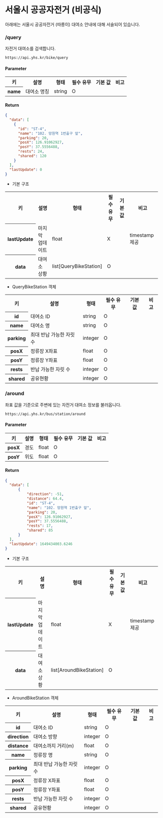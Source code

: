 # 서울시 공공자전거 (비공식)
아래에는 서울시 공공자전거 (따릉이) 대여소 안내에 대해 서술되어 있습니다.

### /query

자전거 대여소를 검색합니다.

```
https://api.yhs.kr/bike/query
```

#### Parameter

<table>
    <tr>
        <th>키</th>
        <th>설명</th>
        <th>형태</th>
        <th>필수 유무</th>
        <th>기본 값</th>
        <th>비고</th>
    </tr>
    <tr>
        <th>name</th>
        <td>대여소 명칭</td>
        <td>string</td>
        <td>O</td>
        <td></td>
        <td></td>
    </tr>
</table>

#### Return

```json
{
  "data": [
    {
      "id": "ST-4",
      "name": "102. 망원역 1번출구 앞",
      "parking": 20,
      "posX": 126.91062927,
      "posY": 37.5556488,
      "rests": 24,
      "shared": 120
    }
  ],
  "lastUpdate": 0
}
```

* 기본 구조

<table>
    <tr>
        <th>키</th>
        <th>설명</th>
        <th>형태</th>
        <th>필수 유무</th>
        <th>기본 값</th>
        <th>비고</th>
    </tr>
    <tr>
        <th>lastUpdate</th>
        <td>마지막 업데이트</td>
        <td>float</td>
        <td>X</td>
        <td></td>
        <td>timestamp 제공</td>
    </tr>
    <tr>
        <th>data</th>
        <td>대여소 상황</td>
        <td>list[QueryBikeStation]</td>
        <td>O</td>
        <td></td>
        <td></td>
    </tr>
</table>

* QueryBikeStation 객체

<table>
    <tr>
        <th>키</th>
        <th>설명</th>
        <th>형태</th>
        <th>필수 유무</th>
        <th>기본 값</th>
        <th>비고</th>
    </tr>
    <tr>
        <th>id</th>
        <td>대여소 ID</td>
        <td>string</td>
        <td>O</td>
        <td></td>
        <td></td>
    </tr>
    <tr>
        <th>name</th>
        <td>대여소 명</td>
        <td>string</td>
        <td>O</td>
        <td></td>
        <td></td>
    </tr>
    <tr>
        <th>parking</th>
        <td>최대 반납 가능한 자릿수</td>
        <td>integer</td>
        <td>O</td>
        <td></td>
        <td></td>
    </tr>
    <tr>
        <th>posX</th>
        <td>정류장 X좌표</td>
        <td>float</td>
        <td>O</td>
        <td></td>
        <td></td>
    </tr>
    <tr>
        <th>posY</th>
        <td>정류장 Y좌표</td>
        <td>float</td>
        <td>O</td>
        <td></td>
        <td></td>
    </tr>
    <tr>
        <th>rests</th>
        <td>반납 가능한 자릿 수</td>
        <td>integer</td>
        <td>O</td>
        <td></td>
        <td></td>
    </tr>
    <tr>
        <th>shared</th>
        <td>공유현황</td>
        <td>integer</td>
        <td>O</td>
        <td></td>
        <td></td>
    </tr>
</table>

### /around

좌표 값을 기준으로 주변에 있는 자전거 대여소 정보를 불러옵니다.

```
https://api.yhs.kr/bus/station/around
```

#### Parameter

<table>
    <tr>
        <th>키</th>
        <th>설명</th>
        <th>형태</th>
        <th>필수 유무</th>
        <th>기본 값</th>
        <th>비고</th>
    </tr>
    <tr>
        <th>posX</th>
        <td>경도</td>
        <td>float</td>
        <td>O</td>
        <td></td>
        <td></td>
    </tr>
    <tr>
        <th>posY</th>
        <td>위도</td>
        <td>float</td>
        <td>O</td>
        <td></td>
        <td></td>
    </tr>
</table>

#### Return

```json
{
  "data": [
      {
          "direction": -51,
          "distance": 64.4,
          "id": "ST-4",
          "name": "102. 망원역 1번출구 앞",
          "parking": 20,
          "posX": 126.91062927,
          "posY": 37.5556488,
          "rests": 17,
          "shared": 85
      }
  ],
  "lastUpdate": 1649434003.6246
}
```

* 기본 구조

<table>
    <tr>
        <th>키</th>
        <th>설명</th>
        <th>형태</th>
        <th>필수 유무</th>
        <th>기본 값</th>
        <th>비고</th>
    </tr>
    <tr>
        <th>lastUpdate</th>
        <td>마지막 업데이트</td>
        <td>float</td>
        <td>X</td>
        <td></td>
        <td>timestamp 제공</td>
    </tr>
    <tr>
        <th>data</th>
        <td>대여소 상황</td>
        <td>list[AroundBikeStation]</td>
        <td>O</td>
        <td></td>
        <td></td>
    </tr>
</table>

* AroundBikeStation 객체

<table>
    <tr>
        <th>키</th>
        <th>설명</th>
        <th>형태</th>
        <th>필수 유무</th>
        <th>기본 값</th>
        <th>비고</th>
    </tr>
    <tr>
        <th>id</th>
        <td>대여소 ID</td>
        <td>string</td>
        <td>O</td>
        <td></td>
        <td></td>
    </tr>
    <tr>
        <th>direction</th>
        <td>대여소 방향</td>
        <td>integer</td>
        <td>O</td>
        <td></td>
        <td></td>
    </tr>
    <tr>
        <th>distance</th>
        <td>대여소까지 거리(m)</td>
        <td>float</td>
        <td>O</td>
        <td></td>
        <td></td>
    </tr>
    <tr>
        <th>name</th>
        <td>정류장 명</td>
        <td>string</td>
        <td>O</td>
        <td></td>
        <td></td>
    </tr>
    <tr>
        <th>parking</th>
        <td>최대 반납 가능한 자릿수</td>
        <td>integer</td>
        <td>O</td>
        <td></td>
        <td></td>
    </tr>
    <tr>
        <th>posX</th>
        <td>정류장 X좌표</td>
        <td>float</td>
        <td>O</td>
        <td></td>
        <td></td>
    </tr>
    <tr>
        <th>posY</th>
        <td>정류장 Y좌표</td>
        <td>float</td>
        <td>O</td>
        <td></td>
        <td></td>
    </tr>
    <tr>
        <th>rests</th>
        <td>반납 가능한 자릿 수</td>
        <td>integer</td>
        <td>O</td>
        <td></td>
        <td></td>
    </tr>
    <tr>
        <th>shared</th>
        <td>공유현황</td>
        <td>integer</td>
        <td>O</td>
        <td></td>
        <td></td>
    </tr>
</table>
